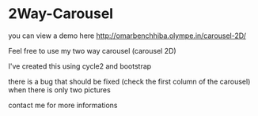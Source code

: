 2Way-Carousel
=============


you can view a demo here http://omarbenchhiba.olympe.in/carousel-2D/


Feel free to use my two way carousel (carousel 2D)

I've created this using cycle2 and bootstrap 

there is a bug that should be fixed (check the first column of the carousel) when there is only two pictures 


contact me for more informations
